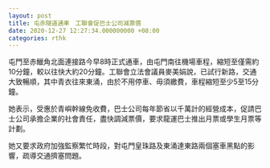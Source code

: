 ```yaml
---
layout: post
title: 屯赤隧道通車　工聯會促巴士公司減票價
date: 2020-12-27 12:27:34.000000000 +08:00
categories: rthk
---
```


屯門至赤鱲角北面連接路今早8時正式通車，由屯門南往機場車程，縮短至僅需約10分鐘，較以往快大約20分鐘。工聯會立法會議員麥美娟說，已試行新路，交通大致暢順，其中青衣往來東涌，由於不用停車、毋須繳費，車程縮短至少5至15分鐘。

她表示，受惠於青嶼幹線免收費，巴士公司每年節省以千萬計的經營成本，促請巴士公司承擔企業的社會責任，盡快調減票價，要求龍運巴士推出月票或學生月票等計劃。

她又要求政府加強監察繁忙時段，對屯門皇珠路及東涌達東路兩個塞車黑點的影響，疏導交通擠塞問題。
